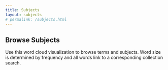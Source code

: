 ```yaml
---
title: Subjects
layout: subjects
# permalink: /subjects.html
---
```


## Browse Subjects

Use this word cloud visualization to browse terms and subjects.
Word size is determined by frequency and all words link to a corresponding collection search.

